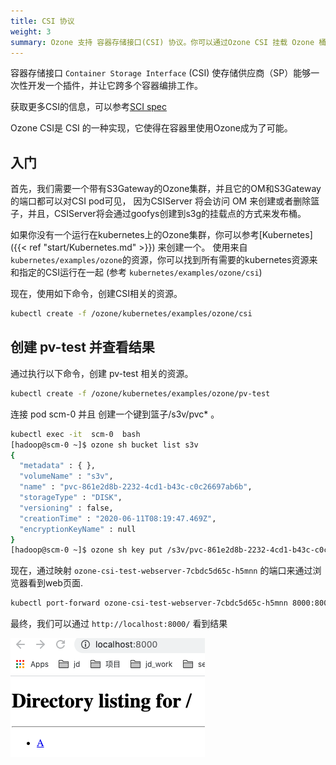 ```yaml
---
title: CSI 协议
weight: 3
summary: Ozone 支持 容器存储接口(CSI) 协议。你可以通过Ozone CSI 挂载 Ozone 桶的方式使用 Ozone。
---
```


<!---
  Licensed to the Apache Software Foundation (ASF) under one or more
  contributor license agreements.  See the NOTICE file distributed with
  this work for additional information regarding copyright ownership.
  The ASF licenses this file to You under the Apache License, Version 2.0
  (the "License"); you may not use this file except in compliance with
  the License.  You may obtain a copy of the License at

      http://www.apache.org/licenses/LICENSE-2.0

  Unless required by applicable law or agreed to in writing, software
  distributed under the License is distributed on an "AS IS" BASIS,
  WITHOUT WARRANTIES OR CONDITIONS OF ANY KIND, either express or implied.
  See the License for the specific language governing permissions and
  limitations under the License.
-->

容器存储接口 `Container Storage Interface` (CSI) 使存储供应商（SP）能够一次性开发一个插件，并让它跨多个容器编排工作。

获取更多CSI的信息，可以参考[SCI spec](https://github.com/container-storage-interface/spec/blob/master/spec.md)

Ozone CSI是 CSI 的一种实现，它使得在容器里使用Ozone成为了可能。 

## 入门

首先，我们需要一个带有S3Gateway的Ozone集群，并且它的OM和S3Gateway的端口都可以对CSI pod可见，
因为CSIServer 将会访问 OM 来创建或者删除篮子，并且，CSIServer将会通过goofys创建到s3g的挂载点的方式来发布桶。 

如果你没有一个运行在kubernetes上的Ozone集群，你可以参考[Kubernetes]({{< ref "start/Kubernetes.md" >}}) 来创建一个。
使用来自 `kubernetes/examples/ozone`的资源，你可以找到所有需要的kubernetes资源来和指定的CSI运行在一起
(参考 `kubernetes/examples/ozone/csi`)   

现在，使用如下命令，创建CSI相关的资源。

```bash
kubectl create -f /ozone/kubernetes/examples/ozone/csi
```

## 创建 pv-test 并查看结果

通过执行以下命令，创建 pv-test 相关的资源。

```bash
kubectl create -f /ozone/kubernetes/examples/ozone/pv-test
```

连接 pod scm-0 并且 创建一个键到篮子/s3v/pvc* 。

```bash
kubectl exec -it  scm-0  bash
[hadoop@scm-0 ~]$ ozone sh bucket list s3v
{
  "metadata" : { },
  "volumeName" : "s3v",
  "name" : "pvc-861e2d8b-2232-4cd1-b43c-c0c26697ab6b",
  "storageType" : "DISK",
  "versioning" : false,
  "creationTime" : "2020-06-11T08:19:47.469Z",
  "encryptionKeyName" : null
}
[hadoop@scm-0 ~]$ ozone sh key put /s3v/pvc-861e2d8b-2232-4cd1-b43c-c0c26697ab6b/A LICENSE.txt
```

现在，通过映射 `ozone-csi-test-webserver-7cbdc5d65c-h5mnn` 的端口来通过浏览器看到web页面.

```bash
kubectl port-forward ozone-csi-test-webserver-7cbdc5d65c-h5mnn 8000:8000
```

最终，我们可以通过 `http://localhost:8000/` 看到结果

![pvtest-webui](pvtest-webui.png)
